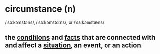 # circumstance (n)

/ˈsɜːkəmstəns/, /ˈsɜːkəmstɑːns/, or /ˈsɜːkəmstæns/

## the [conditions](condition-n.md#a-situation-that-must-exist-in-order-for-something-else-to-happen) and [facts](fact-n.md#a-thing-that-is-known-to-be-true-especially-when-it-can-be-proved) that are connected with and affect a [situation](situation-n.md#all-the-circumstances-and-things-that-are-happening-at-a-particular-time-and-in-a-particular-place-tình-hình-tình-huống), an event, or an action.